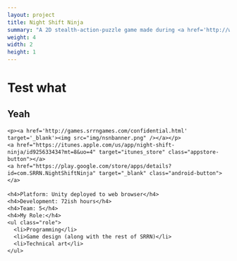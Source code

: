 ```yaml
---
layout: project
title: Night Shift Ninja
summary: "A 2D stealth-action-puzzle game made during <a href='http://www.srrngames.com/srrn-seventy-two-the-second-jam/' target='_blank'>SRRN Game Jam #2</a>.<br />Inspired by the randomly-chosen past Ludum Dare themes 'sneaking', 'bouncy'.<br />Use the links to download on your mobile devices, or click the logo to try the web browser demo!"
weight: 4
width: 2
height: 1
---
```


# Test what
## Yeah

    <p><a href='http://games.srrngames.com/confidential.html' target='_blank'><img src="img/nsnbanner.png" /></a></p>
    <a href="https://itunes.apple.com/us/app/night-shift-ninja/id925633434?mt=8&uo=4" target="itunes_store" class="appstore-button"></a>
    <a href="https://play.google.com/store/apps/details?id=com.SRRN.NightShiftNinja" target="_blank" class="android-button"></a>
    
    <h4>Platform: Unity deployed to web browser</h4>
    <h4>Development: 72ish hours</h4>
    <h4>Team: 5</h4>
    <h4>My Role:</h4>
    <ul class="role">
      <li>Programming</li>
      <li>Game design (along with the rest of SRRN)</li>
      <li>Technical art</li>
    </ul>